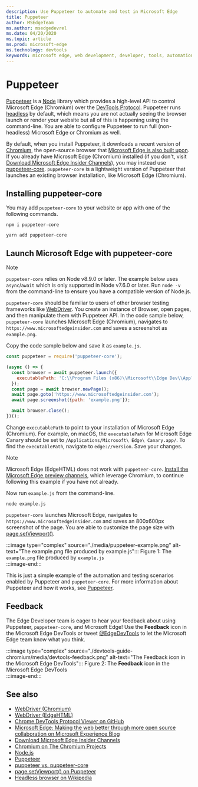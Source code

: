 ```yaml
---
description: Use Puppeteer to automate and test in Microsoft Edge
title: Puppeteer
author: MSEdgeTeam
ms.author: msedgedevrel
ms.date: 04/20/2020
ms.topic: article
ms.prod: microsoft-edge
ms.technology: devtools
keywords: microsoft edge, web development, developer, tools, automation, test
---
```


# Puppeteer  

[Puppeteer][PuppeteerMain] is a [Node][NodejsMain] library which provides a high-level API to control Microsoft Edge \(Chromium\) over the [DevTools Protocol][GithubChromedevtoolsProtocol].  Puppeteer runs [headless][WikiHeadlessBrowser] by default, which means you are not actually seeing the browser launch or render your website but all of this is happening using the command-line.  You are able to configure Puppeteer to run full \(non-headless\) Microsoft Edge or Chromium as well.  

By default, when you install Puppeteer, it downloads a recent version of [Chromium][ChromiumHome], the open-source browser that [Microsoft Edge is also built upon][MicrosoftBlogsWindowsExperience20181206].  If you already have Microsoft Edge \(Chromium\) installed \(if you don't, visit [Download Microsoft Edge Insider Channels][MicrosoftedgeinsiderDownload]\), you may instead use [puppeteer-core][PuppeteerApivscore].  `puppeteer-core` is a lightweight version of Puppeteer that launches an existing browser installation, like Microsoft Edge \(Chromium\).  

## Installing puppeteer-core  

You may add `puppeteer-core` to your website or app with one of the following commands.  

```shell
npm i puppeteer-core
```  

```shell
yarn add puppeteer-core
```  

## Launch Microsoft Edge with puppeteer-core  

> [!NOTE]
> `puppeteer-core` relies on Node v8.9.0 or later.  The example below uses `async`/`await` which is only supported in Node v7.6.0 or later.  Run `node -v` from the command-line to ensure you have a compatible version of Node.js.  

`puppeteer-core` should be familiar to users of other browser testing frameworks like [WebDriver][WebDriverEdgehtmlMain].  You create an instance of Browser, open pages, and then manipulate them with Puppeteer API.  In the code sample below, `puppeteer-core` launches Microsoft Edge \(Chromium\), navigates to `https://www.microsoftedgeinsider.com` and saves a screenshot as `example.png`.  

Copy the code sample below and save it as `example.js`.  

```javascript
const puppeteer = require('puppeteer-core');

(async () => {
  const browser = await puppeteer.launch({
    executablePath: 'C:\\Program Files (x86)\\Microsoft\\Edge Dev\\Application\\msedge.exe'
  });
  const page = await browser.newPage();
  await page.goto('https://www.microsoftedgeinsider.com');
  await page.screenshot({path: 'example.png'});

  await browser.close();
})();
```  

Change `executablePath` to point to your installation of Microsoft Edge \(Chromium\).  For example, on macOS, the `executablePath` for Microsoft Edge Canary should be set to `/Applications/Microsoft\ Edge\ Canary.app/`.  To find the `executablePath`, navigate to `edge://version`.  Save your changes.  

> [!NOTE]
> Microsoft Edge \(EdgeHTML\) does not work with `puppeteer-core`.  [Install the Microsoft Edge preview channels][MicrosoftedgeinsiderDownload], which leverage Chromium, to continue following this example if you have not already.  

Now run `example.js` from the command-line.  

```shell
node example.js
```  

`puppeteer-core` launches Microsoft Edge, navigates to `https://www.microsoftedgeinsider.com` and saves an 800x600px screenshot of the page.  You are able to customize the page size with [page.setViewport()][PuppeteerApipagesetviewport].  

:::image type="complex" source="./media/puppeteer-example.png" alt-text="The example.png file produced by example.js":::
   Figure 1:  The `example.png` file produced by `example.js`  
:::image-end:::  

<!--  
> ##### Figure 1  
> The `example.png` file produced by `example.js`  
> ![The example.png file produced by example.js](./media/puppeteer-example.png)  
-->  

This is just a simple example of the automation and testing scenarios enabled by Puppeteer and `puppeteer-core`.  For more information about Puppeteer and how it works, see [Puppeteer][PuppeteerMain].  

## Feedback  

The Edge Developer team is eager to hear your feedback about using Puppeteer, `puppeteer-core`, and Microsoft Edge!  Use the **Feedback** icon in the Microsoft Edge DevTools or tweet [@EdgeDevTools][TwitterIntentTweetEdgedevtools] to let the Microsoft Edge team know what you think.  


:::image type="complex" source="./devtools-guide-chromium/media/devtools-feedback.png" alt-text="The Feedback icon in the Microsoft Edge DevTools":::
   Figure 2:  The **Feedback** icon in the Microsoft Edge DevTools  
:::image-end:::  

<!--  
> ##### Figure 2  
> The **Feedback** icon in the Microsoft Edge DevTools  
> ![The Feedback icon in the Microsoft Edge DevTools](./devtools-guide-chromium/media/devtools-feedback.png)  
-->  

## See also  

*   [WebDriver (Chromium)][WebdriverChromiumMain]  
*   [WebDriver (EdgeHTML)][WebdriverEdgehtmlMain]  
*   [Chrome DevTools Protocol Viewer on GitHub][GithubChromedevtoolsProtocol]  
*   [Microsoft Edge: Making the web better through more open source collaboration on Microsoft Experience Blog][MicrosoftBlogsWindowsExperience20181206]  
*   [Download Microsoft Edge Insider Channels][MicrosoftedgeinsiderDownload]  
*   [Chromium on The Chromium Projects][ChromiumHome]  
*   [Node.js][NodejsMain]  
*   [Puppeteer][PuppeteerMain]  
*   [puppeteer vs. puppeteer-core][PuppeteerApivscore]  
*   [page.setViewport() on Puppeteer][PuppeteerApipagesetviewport]  
*   [Headless browser on Wikipedia][WikiHeadlessBrowser]  

<!-- image links -->  

<!-- links -->  

[WebdriverChromiumMain]: ./webdriver-chromium.md "WebDriver (Chromium)"  
[WebdriverEdgehtmlMain]: ./webdriver.md "WebDriver (EdgeHTML)"  

[GithubChromedevtoolsProtocol]: https://chromedevtools.github.io/devtools-protocol "Chrome DevTools Protocol Viewer | GitHub"  

[MicrosoftBlogsWindowsExperience20181206]: https://blogs.windows.com/windowsexperience/2018/12/06/microsoft-edge-making-the-web-better-through-more-open-source-collaboration "Microsoft Edge: Making the web better through more open source collaboration | Microsoft Experience Blog"  

[MicrosoftedgeinsiderDownload]: https://www.microsoftedgeinsider.com/download "Download Microsoft Edge Insider Channels"  

[ChromiumHome]: https://www.chromium.org/Home "Chromium | The Chromium Projects"  

[NodejsMain]: https://nodejs.org "Node.js"  

[PuppeteerMain]: https://pptr.dev "Puppeteer"  
[PuppeteerApivscore]: https://pptr.dev/#?product=Puppeteer&version=v2.0.0&show=api-puppeteer-vs-puppeteer-core "puppeteer vs. puppeteer-core | Puppeteer"  
[PuppeteerApipagesetviewport]: https://pptr.dev/#?product=Puppeteer&version=v2.0.0&show=api-pagesetviewportviewport "page.setViewport(viewport) | Puppeteer"  

[TwitterIntentTweetEdgedevtools]: https://twitter.com/intent/tweet?text=@EdgeDevTools "@EdgeDevTools - Post a Tweet | Twitter"  

[WikiHeadlessBrowser]: https://en.wikipedia.org/wiki/Headless_browser "Headless browser | Wikipedia"  
